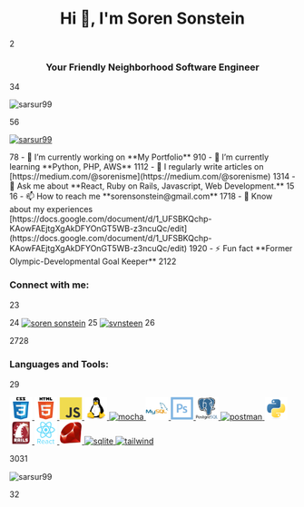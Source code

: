<h1 align="center">Hi 👋, I'm Soren Sonstein</h1>
2
<h3 align="center">Your Friendly Neighborhood Software Engineer</h3>
3
​
4
<p align="left"> <img src="https://komarev.com/ghpvc/?username=sarsur99&label=Profile%20views&color=0e75b6&style=flat" alt="sarsur99" /> </p>
5
​
6
<p align="left"> <a href="https://github.com/ryo-ma/github-profile-trophy"><img src="https://github-profile-trophy.vercel.app/?username=sarsur99" alt="sarsur99" /></a> </p>
7
​
8
- 🔭 I’m currently working on **My Portfolio**
9
​
10
- 🌱 I’m currently learning **Python, PHP, AWS**
11
​
12
- 📝 I regularly write articles on [https://medium.com/@sorenisme](https://medium.com/@sorenisme)
13
​
14
- 💬 Ask me about **React, Ruby on Rails, Javascript, Web Development.**
15
​
16
- 📫 How to reach me **sorensonstein@gmail.com**
17
​
18
- 📄 Know about my experiences [https://docs.google.com/document/d/1_UFSBKQchp-KAowFAEjtgXgAkDFYOnGT5WB-z3ncuQc/edit](https://docs.google.com/document/d/1_UFSBKQchp-KAowFAEjtgXgAkDFYOnGT5WB-z3ncuQc/edit)
19
​
20
- ⚡ Fun fact **Former Olympic-Developmental Goal Keeper**
21
​
22
<h3 align="left">Connect with me:</h3>
23
<p align="left">
24
<a href="https://linkedin.com/in/soren sonstein" target="blank"><img align="center" src="https://raw.githubusercontent.com/rahuldkjain/github-profile-readme-generator/master/src/images/icons/Social/linked-in-alt.svg" alt="soren sonstein" height="30" width="40" /></a>
25
<a href="https://instagram.com/svnsteen" target="blank"><img align="center" src="https://raw.githubusercontent.com/rahuldkjain/github-profile-readme-generator/master/src/images/icons/Social/instagram.svg" alt="svnsteen" height="30" width="40" /></a>
26
</p>
27
​
28
<h3 align="left">Languages and Tools:</h3>
29
<p align="left"> <a href="https://www.w3schools.com/css/" target="_blank" rel="noreferrer"> <img src="https://raw.githubusercontent.com/devicons/devicon/master/icons/css3/css3-original-wordmark.svg" alt="css3" width="40" height="40"/> </a> <a href="https://www.w3.org/html/" target="_blank" rel="noreferrer"> <img src="https://raw.githubusercontent.com/devicons/devicon/master/icons/html5/html5-original-wordmark.svg" alt="html5" width="40" height="40"/> </a> <a href="https://developer.mozilla.org/en-US/docs/Web/JavaScript" target="_blank" rel="noreferrer"> <img src="https://raw.githubusercontent.com/devicons/devicon/master/icons/javascript/javascript-original.svg" alt="javascript" width="40" height="40"/> </a> <a href="https://www.linux.org/" target="_blank" rel="noreferrer"> <img src="https://raw.githubusercontent.com/devicons/devicon/master/icons/linux/linux-original.svg" alt="linux" width="40" height="40"/> </a> <a href="https://mochajs.org" target="_blank" rel="noreferrer"> <img src="https://www.vectorlogo.zone/logos/mochajs/mochajs-icon.svg" alt="mocha" width="40" height="40"/> </a> <a href="https://www.mysql.com/" target="_blank" rel="noreferrer"> <img src="https://raw.githubusercontent.com/devicons/devicon/master/icons/mysql/mysql-original-wordmark.svg" alt="mysql" width="40" height="40"/> </a> <a href="https://www.photoshop.com/en" target="_blank" rel="noreferrer"> <img src="https://raw.githubusercontent.com/devicons/devicon/master/icons/photoshop/photoshop-line.svg" alt="photoshop" width="40" height="40"/> </a> <a href="https://www.postgresql.org" target="_blank" rel="noreferrer"> <img src="https://raw.githubusercontent.com/devicons/devicon/master/icons/postgresql/postgresql-original-wordmark.svg" alt="postgresql" width="40" height="40"/> </a> <a href="https://postman.com" target="_blank" rel="noreferrer"> <img src="https://www.vectorlogo.zone/logos/getpostman/getpostman-icon.svg" alt="postman" width="40" height="40"/> </a> <a href="https://www.python.org" target="_blank" rel="noreferrer"> <img src="https://raw.githubusercontent.com/devicons/devicon/master/icons/python/python-original.svg" alt="python" width="40" height="40"/> </a> <a href="https://rubyonrails.org" target="_blank" rel="noreferrer"> <img src="https://raw.githubusercontent.com/devicons/devicon/master/icons/rails/rails-original-wordmark.svg" alt="rails" width="40" height="40"/> </a> <a href="https://reactjs.org/" target="_blank" rel="noreferrer"> <img src="https://raw.githubusercontent.com/devicons/devicon/master/icons/react/react-original-wordmark.svg" alt="react" width="40" height="40"/> </a> <a href="https://www.ruby-lang.org/en/" target="_blank" rel="noreferrer"> <img src="https://raw.githubusercontent.com/devicons/devicon/master/icons/ruby/ruby-original.svg" alt="ruby" width="40" height="40"/> </a> <a href="https://www.sqlite.org/" target="_blank" rel="noreferrer"> <img src="https://www.vectorlogo.zone/logos/sqlite/sqlite-icon.svg" alt="sqlite" width="40" height="40"/> </a> <a href="https://tailwindcss.com/" target="_blank" rel="noreferrer"> <img src="https://www.vectorlogo.zone/logos/tailwindcss/tailwindcss-icon.svg" alt="tailwind" width="40" height="40"/> </a> </p>
30
​
31
<p><img align="center" src="https://github-readme-stats.vercel.app/api/top-langs?username=sarsur99&show_icons=true&locale=en&layout=compact" alt="sarsur99" /></p>
32
​
